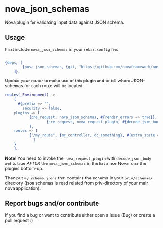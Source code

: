# nova_json_schemas

Nova plugin for validating input data against JSON schema.

## Usage

First include `nova_json_schemas` in your `rebar.config` file:

```erlang

{deps, [
        {nova_json_schemas, {git, "https://github.com/novaframework/nova_json_schemas.git", {branch, "master"}}}
	]}.
```

Update your router to make use of this plugin and to tell where JSON-schemas for each route will be located:

```erlang
routes(_Environment) ->
    [
      #{prefix => "",
        security => false,
	plugins => [
		   {pre_request, nova_json_schemas, #{render_errors => true}},
                   {pre_request, nova_request_plugin, #{decode_json_body => true}}
		   ],
	routes => [
	       {"/my_route", {my_controller, do_something}, #{extra_state => #{json_schema => "./schemas/my_schema.jsons"}}}
	         ]
	}
    ].
```

**Note!** You need to invoke the `nova_request_plugin` with `decode_json_body` set to true _AFTER_ the `nova_json_schemas` in the list since Nova runs the plugins bottom-up.

Then put `my_schema.jsons` that contains the schema in your `priv/schemas/` directory (json schemas is read related from priv-directory of your main nova application).


## Report bugs and/or contribute

If you find a bug or want to contribute either open a issue (Bug) or create a pull request :)
